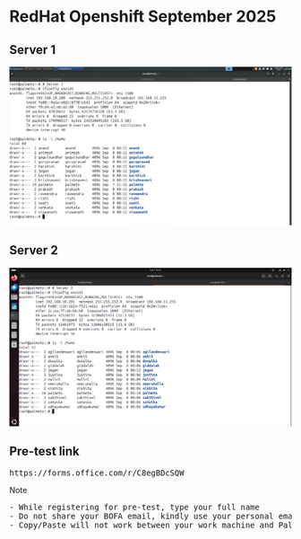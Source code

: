 # RedHat Openshift September 2025

## Server 1
![Server1](server1.png)

## Server 2
![Server2](server2.png)

## Pre-test link
<pre>
https://forms.office.com/r/C8egBDcSQW
</pre>

Note
<pre>
- While registering for pre-test, type your full name
- Do not share your BOFA email, kindly use your personal email
- Copy/Paste will not work between your work machine and Palmeto cloud lab
</pre>
